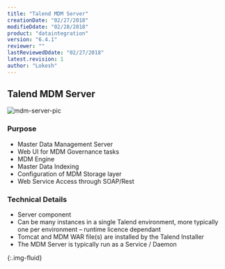 ```yaml
---
title: "Talend MDM Server"
creationDate: "02/27/2018"
modifieDdate: "02/28/2018"
product: "dataintegration"
version: "6.4.1"
reviewer: ""
lastReviewedDdate: "02/27/2018"
latest.revision: 1
author: "Lokesh"
---
```


## Talend MDM Server

![mdm-server-pic][mdm-server-pic]

### Purpose
- Master Data Management Server
- Web UI for MDM Governance tasks
- MDM Engine
- Master Data Indexing
- Configuration of MDM Storage layer
- Web Service Access through SOAP/Rest


### Technical Details
- Server component
- Can be many instances in a single Talend environment, more typically one per environment – runtime licence dependant
- Tomcat and MDM WAR file(s) are installed by the Talend Installer
- The MDM Server is typically run as a Service / Daemon

<!-- links -->
[mdm-server-pic]: https://help.talend.com/api/fluidtopicsclient/resources/Sakxs5OgWjEocIGufIhFkA/content "MDM Server picture"
{:.img-fluid}
